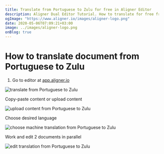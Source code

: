 ```yaml
---
title: Translate from Portuguese to Zulu for free in Aligner Editor
description: Aligner Dual Editor Tutorial. How to translate for free from Portuguese to Zulu. Aligner is multilingual document management platform. 
ogImage: "https://www.aligner.io/images/aligner-logo.png"
date: 2020-05-06T07:09:21+03:00
image: ../images/aligner-logo.png
onBlog: true
---
```


# How to translate document from Portuguese to Zulu

1. Go to editor at [app.aligner.io](https://app.aligner.io "Aligner App web page")

![translate from Portuguese to Zulu](../aligner-blank-editor.png "translate from Portuguese to Zulu")

Copy-paste content or upload content

![upload content from Portuguese to Zulu](../aligner-uploaded-document.png "upload content from Portuguese to Zulu")

Choose desired language

![choose machine translation from Portuguese to Zulu](../aligner-language-dropdown.png "choose machine translation from Portuguese to Zulu")

Work and edit 2 documents in parallel

![edit translation from Portuguese to Zulu](../aligner-double-sitded-editor.png "edit translation from Portuguese to Zulu")

